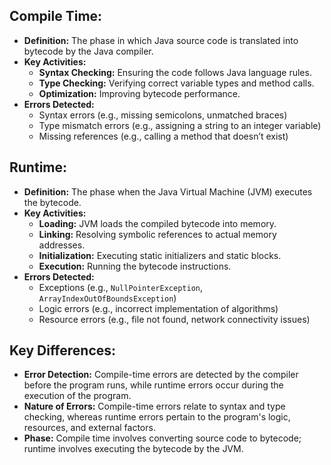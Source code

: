 ## **Compile Time:**

- **Definition:** The phase in which Java source code is translated into bytecode by the Java compiler.
- **Key Activities:**
    - **Syntax Checking:** Ensuring the code follows Java language rules.
    - **Type Checking:** Verifying correct variable types and method calls.
    - **Optimization:** Improving bytecode performance.
- **Errors Detected:**
    - Syntax errors (e.g., missing semicolons, unmatched braces)
    - Type mismatch errors (e.g., assigning a string to an integer variable)
    - Missing references (e.g., calling a method that doesn’t exist)

## **Runtime:**

- **Definition:** The phase when the Java Virtual Machine (JVM) executes the bytecode.
- **Key Activities:**
    - **Loading:** JVM loads the compiled bytecode into memory.
    - **Linking:** Resolving symbolic references to actual memory addresses.
    - **Initialization:** Executing static initializers and static blocks.
    - **Execution:** Running the bytecode instructions.
- **Errors Detected:**
    - Exceptions (e.g., `NullPointerException`, `ArrayIndexOutOfBoundsException`)
    - Logic errors (e.g., incorrect implementation of algorithms)
    - Resource errors (e.g., file not found, network connectivity issues)

## **Key Differences:**

- **Error Detection:** Compile-time errors are detected by the compiler before the program runs, while runtime errors occur during the execution of the program.
- **Nature of Errors:** Compile-time errors relate to syntax and type checking, whereas runtime errors pertain to the program's logic, resources, and external factors.
- **Phase:** Compile time involves converting source code to bytecode; runtime involves executing the bytecode by the JVM.